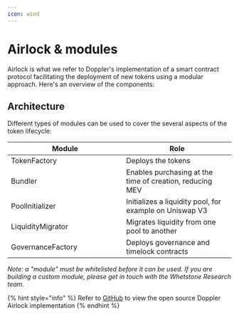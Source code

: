```yaml
---
icon: wind
---
```


# Airlock & modules

Airlock is what we refer to Doppler's implementation of a smart contract protocol facilitating the deployment of new tokens using a modular approach. Here's an overview of the components:&#x20;

## Architecture

Different types of modules can be used to cover the several aspects of the token lifecycle:

<table><thead><tr><th width="243">Module</th><th>Role</th></tr></thead><tbody><tr><td>TokenFactory</td><td>Deploys the tokens</td></tr><tr><td>Bundler</td><td>Enables purchasing at the time of creation, reducing MEV </td></tr><tr><td>PoolInitializer</td><td>Initializes a liquidity pool, for example on Uniswap V3</td></tr><tr><td>LiquidityMigrator</td><td>Migrates liquidity from one pool to another</td></tr><tr><td>GovernanceFactory</td><td>Deploys governance and timelock contracts</td></tr></tbody></table>

_Note: a "module" must be whitelisted before it can be used. If you are building a custom module, please get in touch with the Whetstone Research team._

{% hint style="info" %}
Refer to [GitHub](https://github.com/whetstoneresearch/doppler/blob/main/src/Airlock.sol) to view the open source Doppler Airlock implementation
{% endhint %}
